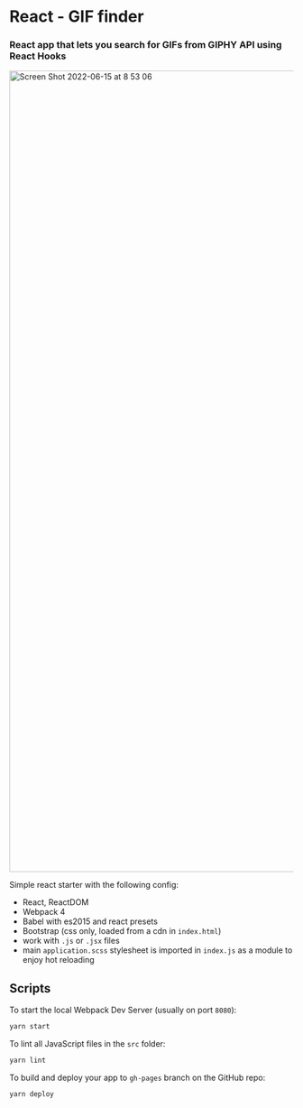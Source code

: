 # React - GIF finder
### React app that lets you search for GIFs from GIPHY API using React Hooks
<img width="1421" alt="Screen Shot 2022-06-15 at 8 53 06" src="https://user-images.githubusercontent.com/69304255/173708162-78a388ac-7883-4140-bbc3-e598a8ced604.png">

Simple react starter with the following config:

- React, ReactDOM
- Webpack 4
- Babel with es2015 and react presets
- Bootstrap (css only, loaded from a cdn in `index.html`)
- work with `.js` or `.jsx` files
- main `application.scss` stylesheet is imported in `index.js` as a module to enjoy hot reloading

## Scripts

To start the local Webpack Dev Server (usually on port `8080`):

```bash
yarn start
```

To lint all JavaScript files in the `src` folder:

```bash
yarn lint
```

To build and deploy your app to `gh-pages` branch on the GitHub repo:

```bash
yarn deploy
```
